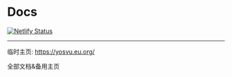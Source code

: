 # Docs


[![Netlify Status](https://api.netlify.com/api/v1/badges/e6c6d655-f53c-445e-bdc9-b8fdc7de55df/deploy-status)](https://app.netlify.com/sites/yosvu/deploys)


---



临时主页: <https://yosvu.eu.org/>

全部文档&备用主页

